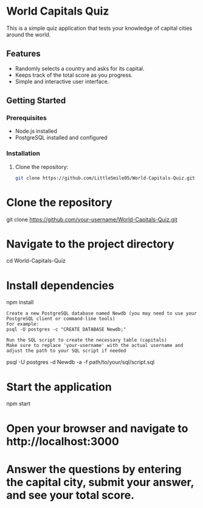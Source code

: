 # World Capitals Quiz

This is a simple quiz application that tests your knowledge of capital cities around the world.

## Features

- Randomly selects a country and asks for its capital.
- Keeps track of the total score as you progress.
- Simple and interactive user interface.

## Getting Started

### Prerequisites

- Node.js installed
- PostgreSQL installed and configured

### Installation

1. Clone the repository:

   ```bash
   git clone https://github.com/LittleSmile05/World-Capitals-Quiz.git
# Clone the repository
git clone https://github.com/your-username/World-Capitals-Quiz.git

# Navigate to the project directory
cd World-Capitals-Quiz

# Install dependencies
npm install

    Create a new PostgreSQL database named Newdb (you may need to use your PostgreSQL client or command-line tools)
    For example:
    psql -U postgres -c "CREATE DATABASE Newdb;"
   
    Run the SQL script to create the necessary table (capitals)
    Make sure to replace 'your-username' with the actual username and adjust the path to your SQL script if needed
   psql -U postgres -d Newdb -a -f path/to/your/sql/script.sql

# Start the application
npm start

# Open your browser and navigate to http://localhost:3000
# Answer the questions by entering the capital city, submit your answer, and see your total score.

